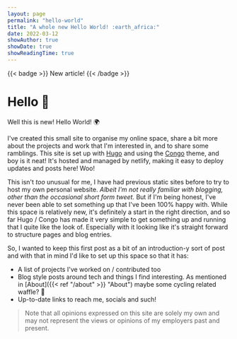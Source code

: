 ```yaml
---
layout: page
permalink: "hello-world"
title: "A whole new Hello World! :earth_africa:"
date: 2022-03-12
showAuthor: true
showDate: true
showReadingTime: true
---
```

{{< badge >}}
New article!
{{< /badge >}}

# Hello :wave:

Well this is new! Hello World! :earth_africa:

I've created this small site to organise my online space, share a bit more about the projects and work that 
I'm interested in, and to share some ramblings. 
This site is set up with [Hugo](https://gohugo.io/) and using the [Congo](https://jpanther.github.io/congo/) theme, 
and boy is it neat! It's hosted and managed by netlify, making it easy to deploy updates and posts here! Woo!

This isn't _too_ unusual for me, I have had previous static sites before to try to host my own personal website. 
_Albeit I'm not really familiar with blogging, other than the occasional short form tweet._
But if I'm being honest, I've never been able to set something up that I've been 100% happy with. 
While this space is relatively new, it's definitely a start in the right direction, and so far Hugo / Congo has made it 
very simple to get something up and running that I quite like the look of. Especially with it looking like it's straight 
forward to structure pages and blog entries.

So, I wanted to keep this first post as a bit of an introduction-y sort of post and with that in mind I'd like to set 
up this space so that it has:

* A list of projects I've worked on / contributed too
* Blog style posts around tech and things I find interesting. As mentioned in [About]({{< ref "/about" >}} "About") maybe some cycling related waffle? :eyes:
* Up-to-date links to reach me, socials and such!

>Note that all opinions expressed on this site are solely my own and may not represent the views or opinions of my employers past and present. 